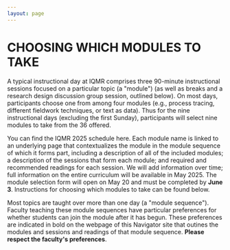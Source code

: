 ```yaml
---
layout: page
---
```


CHOOSING WHICH MODULES TO TAKE
==============================

A typical instructional day at IQMR comprises three 90-minute instructional sessions focused on a particular topic (a "module") (as well as breaks and a research design discussion group session, outlined below). On most days, participants choose one from among four modules (e.g., process tracing, different fieldwork techniques, or text as data). Thus for the nine instructional days (excluding the first Sunday), participants will select nine modules to take from the 36 offered.

You can find the IQMR 2025 schedule here. Each module name is linked to an underlying page that contextualizes the module in the module sequence of which it forms part, including a description of all of the included modules; a description of the sessions that form each module; and required and recommended readings for each session. We will add information over time; full information on the entire curriculum will be available in May 2025. The module selection form will open on May 20 and must be completed by **June 3**. Instructions for choosing which modules to take can be found below.

Most topics are taught over more than one day (a "module sequence"). Faculty teaching these module sequences have particular preferences for whether students can join the module after it has begun. These preferences are indicated in bold on the webpage of this Navigator site that outines the modules and sessions and readings of that module sequence. **Please respect the faculty's preferences**.
